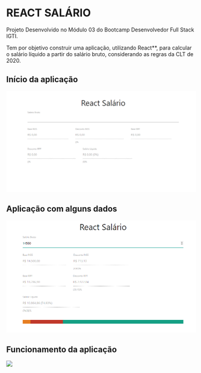 # REACT SALÁRIO

<p>Projeto Desenvolvido no Módulo 03 do Bootcamp Desenvolvedor Full Stack IGTI.</p>  
<p>Tem por objetivo construir uma aplicação, utilizando React**, para calcular o salário líquido a partir do salário bruto, considerando as regras da CLT de 2020.</p>  

## Início da aplicação 
<img src="React_Salario_Inicial.png">

## Aplicação com alguns dados
<img src="React_Salario.png">

## Funcionamento da aplicação
<img src="React-Salario.mp4">